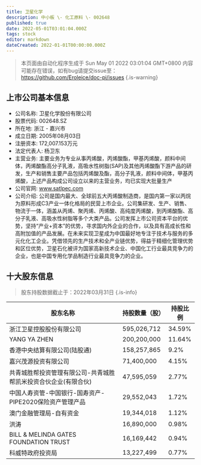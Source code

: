 ```yaml
---
title: 卫星化学
description: 中小板 \- 化工原料 \- 002648
published: true
date: 2022-05-01T03:01:04.000Z
tags: stock
editor: markdown
dateCreated: 2022-01-01T00:00:00.000Z
---
```


> 本页面由自动化程序生成于 Sun May 01 2022 03:01:04 GMT+0800
> 内容可能存在错误，如有bug请提交issue至：https://github.com/Eroleice/doc-pi/issues
{.is-warning}

## 上市公司基本信息
- 公司名称: 卫星化学股份有限公司
- 股票代码: 002648.SZ
- 所在地: 浙江 - 嘉兴市
- 成立日期: 2005年08月03日
- 注册资本: 172,007.153万元
- 法定代表人: 杨卫东
- 主营业务: 主要业务为专业从事丙烯酸，丙烯酸酯，甲基丙烯酸，颜料中间体，丙烯酸酯高分子乳液，高吸水性树脂(SAP)及其他丙烯酸酯下游产品的研发，生产和销售主要产品包括丙烯酸及酯，高分子乳液，颜料中间体，甲基丙烯酸，上述产品构成公司设立以来的主营业务，均已实现大批量生产
- 公司官网: www.satlpec.com
- 公司介绍: 公司是国内最大、全球前五大丙烯酸制造商，是国内第一家以丙烷为原料形成C3产业一体化格局的民营上市企业。公司集研发、生产、销售、物流于一体，涵盖从丙烯、聚丙烯、丙烯酸、高纯度丙烯酸，到丙烯酸酯、高分子乳液、高吸水性树脂等多个大类产品。公司发挥上市公司资本平台的优势，坚持“产业+资本”的优势，寻求国内外企业的合作，以及具有高成长性和高附加值的产品发展。在未来实现卫星成为中国最好地专注于技术与服务的多元化化工企业。凭借领先的生产技术和全产业链优势，得益于精细化管理优势和区位优势，卫星石化被评为国家高新技术企业、中国化工行业最具竞争力的企业，也是中国专用化学品制造行业最具竞争力的企业。


## 十大股东信息
> 股东持股数据截止于：2022年03月31日
{.is-info}

| 股东名称 | 持股数量（股） | 持股比例 |
| --- | --- | --- |
| 浙江卫星控股股份有限公司 | 595,026,712 | 34.59% |
| YANG YA ZHEN | 200,200,000 | 11.64% |
| 香港中央结算有限公司(陆股通) | 158,257,865 | 9.2% |
| 嘉兴茂源投资有限公司 | 71,400,000 | 4.15% |
| 共青城胜帮投资管理有限公司-共青城胜帮凯米投资合伙企业(有限合伙) | 47,595,059 | 2.77% |
| 中国人寿资管-中国银行-国寿资产-PIPE2020保险资产管理产品 | 29,552,043 | 1.72% |
| 澳门金融管理局-自有资金 | 19,344,018 | 1.12% |
| 洪涛 | 16,890,000 | 0.98% |
| BILL & MELINDA GATES FOUNDATION TRUST | 16,169,442 | 0.94% |
| 科威特政府投资局 | 13,227,499 | 0.77% |




